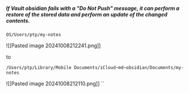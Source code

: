 
##### If Vault obsidian fails with a "Do Not Push" message, it can perform a restore of the stored data and perform an update of the changed contents.

`OS/Users/ptp/my-notes` 

![[Pasted image 20241008212241.png]]

to 

`/Users/ptp/Library/Mobile Documents/iCloud~md~obsidian/Documents/my-notes`

![[Pasted image 20241008212110.png]]
``
